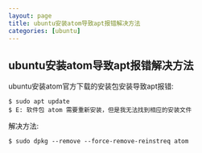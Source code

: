 ```yaml
---
layout: page
title: ubuntu安装atom导致apt报错解决方法
categories: [ubuntu]
---
```


## ubuntu安装atom导致apt报错解决方法

ubuntu安装atom官方下载的安装包安装导致apt报错:

```
$ sudo apt update
$ E: 软件包 atom 需要重新安装，但是我无法找到相应的安装文件
```

解决方法:

```
$ sudo dpkg --remove --force-remove-reinstreq atom
```
